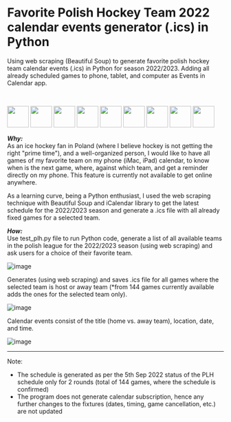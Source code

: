 # Favorite Polish Hockey Team 2022 calendar events generator (.ics) in Python
Using web scraping (Beautiful Soup) to generate favorite polish hockey team calendar events (.ics) in Python for season 2022/2023. Adding all already scheduled games to phone, tablet, and computer as Events in Calendar app.

<br>

<p float="left">
<img src="https://user-images.githubusercontent.com/97128701/188421007-36b8b712-033d-4f62-9f74-04081d641fed.png" width="50" height="50">
<img src="https://user-images.githubusercontent.com/97128701/188421021-dfb04bcb-0e45-42b5-a0e2-7fbbca772c2a.png" width="50" height="50">
<img src="https://user-images.githubusercontent.com/97128701/188421027-e673a93b-1f1a-4f72-a6cd-b31f2cbaf299.png" width="50" height="50">
<img src="https://user-images.githubusercontent.com/97128701/188421037-f7223d61-2ce4-40ed-90c1-077b7b766282.png" width="50" height="50">
<img src="https://user-images.githubusercontent.com/97128701/188421044-2f303aea-dbed-4837-a80f-703521ec74ad.png" width="50" height="50">
<img src="https://user-images.githubusercontent.com/97128701/188421049-564a8488-cdd5-4cb8-ae50-91405bc2ccc8.png" width="50" height="50">
<img src="https://user-images.githubusercontent.com/97128701/188421054-69b3855f-17bb-4444-b4a7-dec0c64051b7.png" width="50" height="50">
<img src="https://user-images.githubusercontent.com/97128701/188421060-104503e5-d8a3-438e-a5b0-e0d64948d551.png" width="50" height="50">
<img src="https://user-images.githubusercontent.com/97128701/188421069-19e48261-b8a3-4f7d-a584-6c04cb0e41ab.png" width="50" height="50">
</p>

<strong><i>Why:</i></strong><br>
As an ice hockey fan in Poland (where I believe hockey is not getting the right "prime time"), and a well-organized person, I would like to have all games of my favorite team on my phone (iMac, iPad) calendar, to know when is the next game, where, against which team, and get a reminder directly on my phone. This feature is currently not available to get online anywhere. 

As a learning curve, being a Python enthusiast, I used the web scraping technique with Beautiful Soup and iCalendar library to get the latest schedule for the 2022/2023 season and generate a .ics file with all already fixed games for a selected team. 

<strong><i>How:</i></strong><br>
Use test_plh.py file to run Python code, generate a list of all available teams in the polish league for the 2022/2023 season (using web scraping) and ask users for a choice of their favorite team.

![image](https://user-images.githubusercontent.com/97128701/188427858-53106dfd-4c4c-446b-a3ac-d7dd3f3b6c38.png)

Generates (using web scraping) and saves .ics file for all games where the selected team is host or away team (*from 144 games currently available adds the ones for the selected team only).

![image](https://user-images.githubusercontent.com/97128701/188428018-119620dc-44b3-4719-a0d5-4fd742731689.png)

Calendar events consist of the title (home vs. away team), location, date, and time. 

![image](https://user-images.githubusercontent.com/97128701/188428141-ddd493f1-96ca-4d23-ab6e-cde4756a5080.png)


<hr>
Note:
<ul>
<li>The schedule is generated as per the 5th Sep 2022 status of the PLH schedule only for 2 rounds (total of 144 games, where the schedule is confirmed)</li>
<li>The program does not generate calendar subscription, hence any further changes to the fixtures (dates, timing, game cancellation, etc.) are not updated</li>
</ul>
